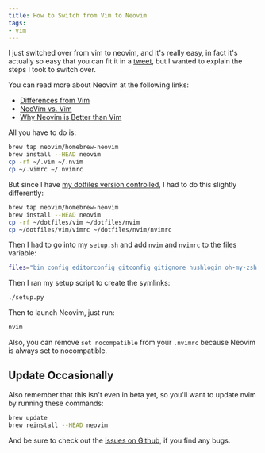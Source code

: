 ```yaml
---
title: How to Switch from Vim to Neovim
tags:
- vim
---
```


I just switched over from vim to neovim, and it's really easy, in fact it's actually so easy that you can fit it in a [tweet](https://twitter.com/adamCoder/status/575067310123147264), but I wanted to explain the steps I took to switch over.

You can read more about Neovim at the following links:

- [Differences from Vim](https://github.com/neovim/neovim/wiki/Differences-from-vim)
- [NeoVim vs. Vim](http://usevim.com/2015/01/16/neovim-better/)
- [Why Neovim is Better than Vim](http://geoff.greer.fm/2015/01/15/why-neovim-is-better-than-vim/)

All you have to do is:

```bash
brew tap neovim/homebrew-neovim
brew install --HEAD neovim
cp -rf ~/.vim ~/.nvim
cp ~/.vimrc ~/.nvimrc
```

But since I have [my dotfiles version controlled](https://github.com/aharris88/dotfiles), I had to do this slightly differently:

```bash
brew tap neovim/homebrew-neovim
brew install --HEAD neovim
cp -rf ~/dotfiles/vim ~/dotfiles/nvim
cp ~/dotfiles/vim/vimrc ~/dotfiles/nvim/nvimrc
```

Then I had to go into my `setup.sh` and add `nvim` and `nvimrc` to the files variable:

```bash
files="bin config editorconfig gitconfig gitignore hushlogin oh-my-zsh mutt muttrc nvim nvimrc tmux tmux.conf ttytterrc vim vimrc zshrc zlogin"
```

Then I ran my setup script to create the symlinks:

```bash
./setup.py
```

Then to launch Neovim, just run:

```bash
nvim
```

Also, you can remove `set nocompatible` from your `.nvimrc` because Neovim is always set to nocompatible.

## Update Occasionally

Also remember that this isn't even in beta yet, so you'll want to update nvim by running these commands:

```bash
brew update
brew reinstall --HEAD neovim
```

And be sure to check out the [issues on Github](https://github.com/neovim/neovim/issues), if you find any bugs.
